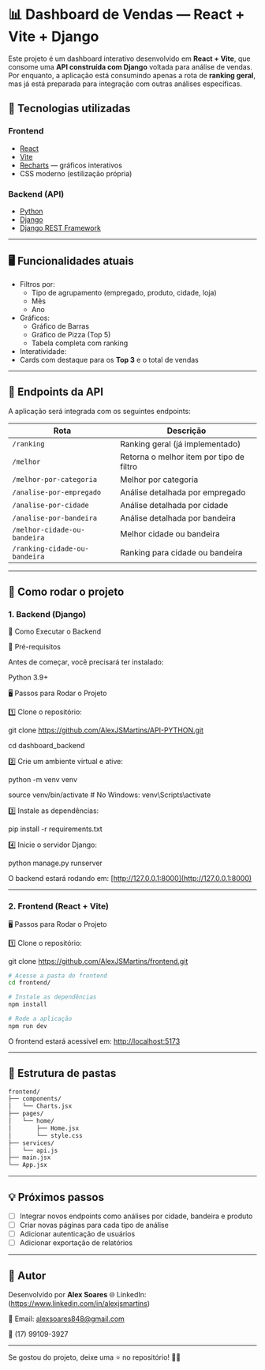 
# 📊 Dashboard de Vendas — React + Vite + Django

Este projeto é um dashboard interativo desenvolvido em **React + Vite**, que consome uma **API construída com Django** voltada para análise de vendas. Por enquanto, a aplicação está consumindo apenas a rota de **ranking geral**, mas já está preparada para integração com outras análises específicas.

## 🚀 Tecnologias utilizadas

### Frontend
- [React](https://reactjs.org/)
- [Vite](https://vitejs.dev/)
- [Recharts](https://recharts.org/) — gráficos interativos
- CSS moderno (estilização própria)

### Backend (API)
- [Python](https://www.python.org/)
- [Django](https://www.djangoproject.com/)
- [Django REST Framework](https://www.django-rest-framework.org/)

---

## 🖥️ Funcionalidades atuais

- Filtros por:
  - Tipo de agrupamento (empregado, produto, cidade, loja)
  - Mês
  - Ano
- Gráficos:
  - Gráfico de Barras
  - Gráfico de Pizza (Top 5)
  - Tabela completa com ranking
- Interatividade:
- Cards com destaque para os **Top 3** e o total de vendas

---

## 🔌 Endpoints da API

A aplicação será integrada com os seguintes endpoints:

| Rota                         | Descrição                                    |
|-----------------------------|-----------------------------------------------|
| `/ranking`                  | Ranking geral (já implementado)               |
| `/melhor`                   | Retorna o melhor item por tipo de filtro      |
| `/melhor-por-categoria`     | Melhor por categoria                          |
| `/analise-por-empregado`    | Análise detalhada por empregado               |
| `/analise-por-cidade`       | Análise detalhada por cidade                  |
| `/analise-por-bandeira`     | Análise detalhada por bandeira                |
| `/melhor-cidade-ou-bandeira`| Melhor cidade ou bandeira                     |
| `/ranking-cidade-ou-bandeira`| Ranking para cidade ou bandeira              |

---

## 🧭 Como rodar o projeto

### 1. Backend (Django)

🚀 Como Executar o Backend

🔧 Pré-requisitos

Antes de começar, você precisará ter instalado:

Python 3.9+

🖥 Passos para Rodar o Projeto

1️⃣ Clone o repositório:

git clone https://github.com/AlexJSMartins/API-PYTHON.git

cd dashboard_backend

2️⃣ Crie um ambiente virtual e ative:

python -m venv venv

source venv/bin/activate  # No Windows: venv\Scripts\activate

3️⃣ Instale as dependências:

pip install -r requirements.txt

4️⃣ Inicie o servidor Django:

python manage.py runserver

O backend estará rodando em: [http://127.0.0.1:8000](http://127.0.0.1:8000)

---

### 2. Frontend (React + Vite)

🖥 Passos para Rodar o Projeto

1️⃣ Clone o repositório:

git clone https://github.com/AlexJSMartins/frontend.git

```bash
# Acesse a pasta do frontend
cd frontend/

# Instale as dependências
npm install

# Rode a aplicação
npm run dev
```

O frontend estará acessível em: [http://localhost:5173](http://localhost:5173)

---

## 📁 Estrutura de pastas

```bash
frontend/
├── components/
│   └── Charts.jsx
├── pages/
│   └── home/
│       ├── Home.jsx
│       └── style.css
├── services/
│   └── api.js
├── main.jsx
└── App.jsx
```

---

## 💡 Próximos passos

- [ ] Integrar novos endpoints como análises por cidade, bandeira e produto
- [ ] Criar novas páginas para cada tipo de análise
- [ ] Adicionar autenticação de usuários
- [ ] Adicionar exportação de relatórios

---

## 🧠 Autor

Desenvolvido por **Alex Soares** 
🌐 LinkedIn: (https://www.linkedin.com/in/alexjsmartins)

📧 Email: alexsoares848@gmail.com

📱 (17) 99109-3927

---

Se gostou do projeto, deixe uma ⭐ no repositório! 🚀🔥